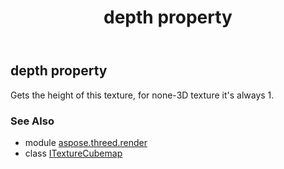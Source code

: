 ﻿---
title: depth property
second_title: Aspose.3D for Python via .NET API References
description: 
type: docs
weight: 60
url: /python-net/aspose.threed.render/itexturecubemap/depth/
is_root: false
---

## depth property


Gets the height of this texture, for none-3D texture it's always 1.

### See Also
* module [aspose.threed.render](../../)
* class [ITextureCubemap](/3d/python-net/aspose.threed.render/itexturecubemap)
